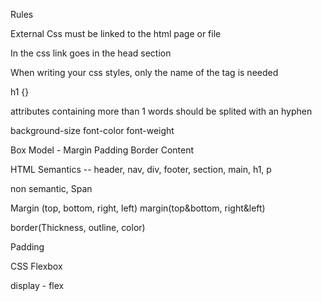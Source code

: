 Rules

External Css must be linked to the html page or file

In the css link goes in the head section
<link rel="stylesheet" href="style.css">

When writing your css styles, only the name of the tag is needed

h1 {}

attributes containing more than 1 words should be splited with an hyphen

background-size
font-color
font-weight

Box Model - Margin
            Padding
            Border
            Content

HTML Semantics -- header, nav, div, footer, section, main, h1, p

non semantic, Span

Margin (top, bottom, right, left)
margin(top&bottom, right&left)

border(Thickness, outline, color)

Padding

CSS Flexbox

display - flex
